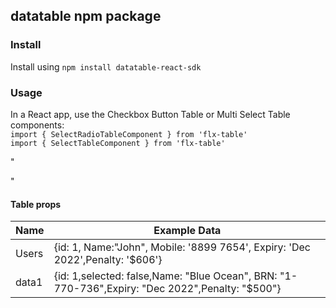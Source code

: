 ## datatable npm package


### Install

Install using `npm install datatable-react-sdk`

### Usage 
In a React app, use the Checkbox Button Table or Multi Select Table components:  
`import { SelectRadioTableComponent } from 'flx-table'`  
`import { SelectTableComponent } from 'flx-table'`  

 "  <div className="App">
      <SelectTableComponent List={Users}  />
      <SelectRadioTableComponent List={data1} />
    </div> "

#### Table props

| Name        | Example Data      
| ----------- | -----------      
| Users        |  {id: 1, Name:"John", Mobile: '8899 7654', Expiry: 'Dec 2022',Penalty: '$606'}
| data1    | {id: 1,selected: false,Name: "Blue Ocean", BRN: "1-770-736",Expiry: "Dec 2022",Penalty: "$500"}       



